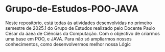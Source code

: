 # Grupo-de-Estudos-POO-JAVA
Neste repositório, está todas às atividades desenvolvidas no primeiro semestre de 2025.1 do Grupo de Estudos realizado pelo Docente Paulo César da áaea de Ciências da Computação. Com o objectivo de criarmos uma base em POO, e JAVA.  Para não só ampliarmos nossos conhecimentos, como desenvolvermos melhor nossa Lógic
